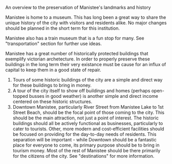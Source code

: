 An overview to the preservation of Manistee's landmarks and history

Manistee is home to a museum. This has long been a great way to share the unique history of the city with visitors and residents alike. No major changes should be planned in the short term for this institution. 

Manistee also has a train museum that is a fun stop for many. See "transportation" section for further use ideas. 

Manistee has a great number of historically protected buildings that exemplify victorian archetecture. In order to properly preserve these buildings in the long term their very existance must be cause for an influx of capital to keep them in a good state of repair. 

1. Tours of some historic buildings of the city are a simple and direct way for these buildings to bring in money.
2. A tour of the city itself to show off buildings and homes (perhaps open-topped busses in good weather) is another simple and direct income centered on these historic structures.
3. Downtown Manistee, particularly River Street from Manistee Lake to 1st Street Beach, should be the focal point of those coming to the city. This should be the main attraction, not just a point of interest. The historic buildings should all be actively functional as businesses, particularly to cater to tourists. Other, more modern and cost-efficient facilities should be focused on providing for the day-to-day needs of residents. This separation will be important - while Downtown should be a fantastic place for everyone to come, its primary purpose should be to bring in tourism money. Most of the rest of Manistee should be there primarily for the citizens of the city. See "destinations" for more information. 
